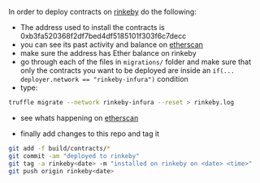 In order to deploy contracts on [rinkeby](https://www.rinkeby.io) do the following:

* The address used to install the contracts is 0xb3fa520368f2df7bed4df5185101f303f6c7decc
* you can see its past activity and balance on [etherscan](https://rinkeby.etherscan.io/address/0xb3fa520368f2df7bed4df5185101f303f6c7decc)
* make sure the address has Ether balance on rinkeby
* go through each of the files in `migrations/` folder and make sure that only the contracts you want to be deployed are inside an `if(... deployer.network == "rinkeby-infura")` condition
* type:
```bash
truffle migrate --network rinkeby-infura --reset > rinkeby.log
```
* see whats happening on [etherscan](https://rinkeby.etherscan.io/address/0xb3fa520368f2df7bed4df5185101f303f6c7decc)

* finally add changes to this repo and tag it
```bash
git add -f build/contracts/*
git commit -am "deployed to rinkeby"
git tag -a rinkeby<date> -m "installed on rinkeby on <date> <time>"
git push origin rinkeby<date>
```


